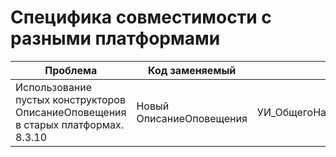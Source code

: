 # Специфика совместимости с разными платформами

|Проблема|Код заменяемый|Код необходимый к использованию|Ссылки|
|---|---|---|---|
|Использование пустых конструкторов ОписаниеОповещения в старых платформах. 8.3.10|Новый ОписаниеОповещения|УИ_ОбщегоНазначенияКлиент.НовыйПустоеОписаниеОповещения()|#668|